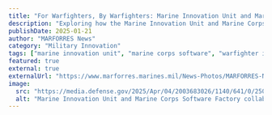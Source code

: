 ```yaml
---
title: "For Warfighters, By Warfighters: Marine Innovation Unit and Marine Corps Software"
description: "Exploring how the Marine Innovation Unit and Marine Corps Software Factory are revolutionizing military software development through warfighter-driven innovation and agile development practices."
publishDate: 2025-01-21
author: "MARFORRES News"
category: "Military Innovation"
tags: ["marine innovation unit", "marine corps software", "warfighter innovation", "military software development", "agile development", "defense technology"]
featured: true
external: true
externalUrl: "https://www.marforres.marines.mil/News-Photos/MARFORRES-News/Article/4146751/for-warfighters-by-warfighters-marine-innovation-unit-and-marine-corps-software/"
image:
  src: "https://media.defense.gov/2025/Apr/04/2003683026/1140/641/0/250321-M-DI173-1101.JPG"
  alt: "Marine Innovation Unit and Marine Corps Software Factory collaboration"
---
```

